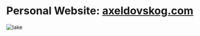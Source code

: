 # Personal Website: <a href="http://axeldovskog.com/" target="_blank">axeldovskog.com</a>

![lake](https://github.com/03axdov/03axdov/assets/62298758/5700186a-48ef-473b-8a52-5fabe30e8a86)
